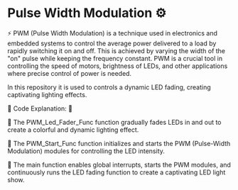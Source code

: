 # Pulse Width Modulation ⚙️

⚡️ PWM (Pulse Width Modulation) is a technique used in electronics and embedded systems to control the average power delivered to a load by rapidly switching it on and off. This is achieved by varying the width of the "on" pulse while keeping the frequency constant. PWM is a crucial tool in controlling the speed of motors, brightness of LEDs, and other applications where precise control of power is needed.

In this repository it is used to controls a dynamic LED fading, creating captivating lighting effects.

📜 Code Explanation: 📜

🌈 The PWM_Led_Fader_Func function gradually fades LEDs in and out to create a colorful and dynamic lighting effect.

🚀 The PWM_Start_Func function initializes and starts the PWM (Pulse-Width Modulation) modules for controlling the LED intensity.

🌟 The main function enables global interrupts, starts the PWM modules, and continuously runs the LED fading function to create a captivating LED light show.
